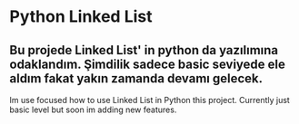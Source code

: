 # Python Linked List

Bu projede Linked List' in python da yazılımına odaklandım. Şimdilik sadece basic seviyede ele aldım fakat yakın zamanda devamı gelecek.
---
Im use focused how to use Linked List in Python this project. Currently just basic level but soon im adding new features.
